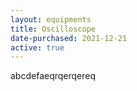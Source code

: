 ```yaml
---
layout: equipments
title: Oscilloscope
date-purchased: 2021-12-21
active: true
---
```


abcdefaeqrqerqereq